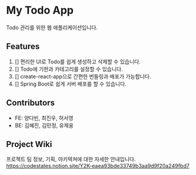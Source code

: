 # My Todo App

Todo 관리를 위한 웹 애플리케이션입니다.

## Features

1. [] 편리한 UI로 Todo를 쉽게 생성하고 삭제할 수 있습니다.
2. [] Todo에 기한과 카테고리를 설정할 수 있습니다.
3. [] create-react-app으로 간편한 번들링과 배포가 가능합니다.
4. [] Spring Boot로 쉽게 서버 배포를 할 수 있습니다.

## Contributors

- FE: 양다빈, 최진우, 허서영
- BE: 김혜진, 김민정, 유제웅

## Project Wiki

프로젝트 팀 정보, 기획, 아키텍쳐에 대한 자세한 안내입니다.
https://codestates.notion.site/Y2K-eaea93bde33749b3aa9d9f20a249fbd7
